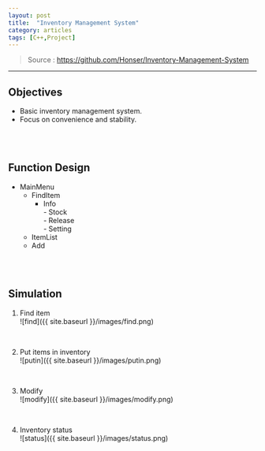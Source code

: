```yaml
---
layout: post
title:  "Inventory Management System"
category: articles
tags: [C++,Project]
---
```


>Source : <https://github.com/Honser/Inventory-Management-System>

--- 

## Objectives
- Basic inventory management system.
- Focus on convenience and stability.
<br>
<br>

## Function Design
- MainMenu
  - FindItem
    - Info  
      \- Stock  
      \- Release  
      \- Setting    
  - ItemList
  - Add
<br>
<br>

## Simulation
1. Find item  
![find]({{ site.baseurl }}/images/find.png)
<br>

2. Put items in inventory  
![putin]({{ site.baseurl }}/images/putin.png)
<br>

3. Modify  
![modify]({{ site.baseurl }}/images/modify.png)
<br>

4. Inventory status  
![status]({{ site.baseurl }}/images/status.png)
